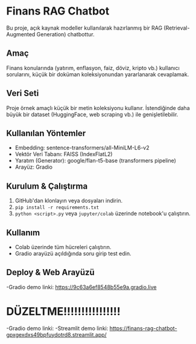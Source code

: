 # Finans RAG Chatbot


Bu proje, açık kaynak modeller kullanılarak hazırlanmış bir RAG (Retrieval-Augmented Generation) chatbottur.


## Amaç
Finans konularında (yatırım, enflasyon, faiz, döviz, kripto vb.) kullanıcı sorularını, küçük bir doküman koleksiyonundan yararlanarak cevaplamak.


## Veri Seti
Proje örnek amaçlı küçük bir metin koleksiyonu kullanır. İstendiğinde daha büyük bir dataset (HuggingFace, web scraping vb.) ile genişletilebilir.


## Kullanılan Yöntemler
- Embedding: sentence-transformers/all-MiniLM-L6-v2
- Vektör Veri Tabanı: FAISS (IndexFlatL2)
- Yaratım (Generator): google/flan-t5-base (transformers pipeline)
- Arayüz: Gradio


## Kurulum & Çalıştırma
1. GitHub'dan klonlayın veya dosyaları indirin.
2. `pip install -r requirements.txt`
3. `python <script>.py` veya `jupyter/colab` üzerinde notebook'u çalıştırın.


## Kullanım
- Colab üzerinde tüm hücreleri çalıştırın.
- Gradio arayüzü açıldığında soru girip test edin.
  
## Deploy & Web Arayüzü
-Gradio demo linki: https://9c63a6ef8548b55e9a.gradio.live

# DÜZELTME!!!!!!!!!!!!!!!!
-Gradio demo linki:
-Streamlit demo linki: https://finans-rag-chatbot-gpxgexdxs49bpfuydotrd8.streamlit.app/



